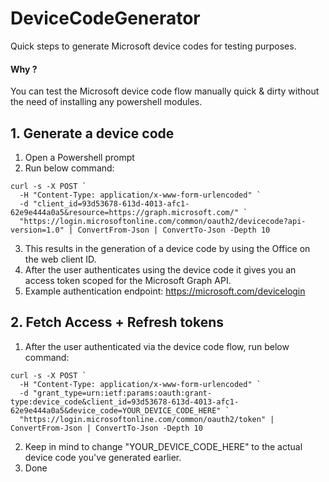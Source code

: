 # DeviceCodeGenerator
Quick steps to generate Microsoft device codes for testing purposes.

#### Why ? 
You can test the Microsoft device code flow manually quick & dirty without the need of installing any powershell modules.

## 1. Generate a device code

1. Open a Powershell prompt
2. Run below command:

```
curl -s -X POST `
  -H "Content-Type: application/x-www-form-urlencoded" `
  -d "client_id=93d53678-613d-4013-afc1-62e9e444a0a5&resource=https://graph.microsoft.com/" `
  "https://login.microsoftonline.com/common/oauth2/devicecode?api-version=1.0" | ConvertFrom-Json | ConvertTo-Json -Depth 10
```

3. This results in the generation of a device code by using the Office on the web client ID.
4. After the user authenticates using the device code it gives you an access token scoped for the Microsoft Graph API.
5. Example authentication endpoint: https://microsoft.com/devicelogin

## 2. Fetch Access + Refresh tokens

1. After the user authenticated via the device code flow, run below command:

```
curl -s -X POST `
  -H "Content-Type: application/x-www-form-urlencoded" `
  -d "grant_type=urn:ietf:params:oauth:grant-type:device_code&client_id=93d53678-613d-4013-afc1-62e9e444a0a5&device_code=YOUR_DEVICE_CODE_HERE" `
  "https://login.microsoftonline.com/common/oauth2/token" | ConvertFrom-Json | ConvertTo-Json -Depth 10
```

2. Keep in mind to change "YOUR_DEVICE_CODE_HERE" to the actual device code you've generated earlier.
3. Done

